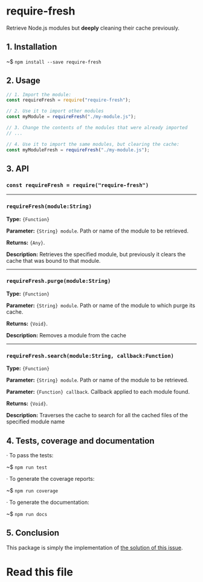  


# require-fresh

Retrieve Node.js modules but **deeply** cleaning their cache previously.

## 1. Installation

~$ `npm install --save require-fresh`

## 2. Usage

```js
// 1. Import the module:
const requireFresh = require("require-fresh");

// 2. Use it to import other modules
const myModule = requireFresh("./my-module.js");

// 3. Change the contents of the modules that were already imported
// ...

// 4. Use it to import the same modules, but clearing the cache:
const myModuleFresh = requireFresh("./my-module.js");
```

## 3. API

### `const requireFresh = require("require-fresh")`

----

### `requireFresh(module:String)`


**Type:** `{Function}`

**Parameter:** `{String} module`. Path or name of the module to be retrieved.

**Returns:** `{Any}`.

**Description:** Retrieves the specified module, but previously it clears the cache that was bound to that module.




 


----

### `requireFresh.purge(module:String)`


**Type:** `{Function}`

**Parameter:** `{String} module`. Path or name of the module to which purge its cache.

**Returns:** `{Void}`.

**Description:** Removes a module from the cache



 


----

### `requireFresh.search(module:String, callback:Function)`


**Type:** `{Function}`

**Parameter:** `{String} module`. Path or name of the module to be retrieved.

**Parameter:** `{Function} callback`. Callback applied to each module found.

**Returns:** `{Void}`.

**Description:** Traverses the cache to search for all the cached files of the specified module name



 


## 4. Tests, coverage and documentation

· To pass the tests:

~$ `npm run test`

· To generate the coverage reports:

~$ `npm run coverage`

· To generate the documentation:

~$ `npm run docs`



## 5. Conclusion

This package is simply the implementation of [the solution of this issue](https://github.com/nodejs/node-v0.x-archive/issues/8266).





















# Read this file

